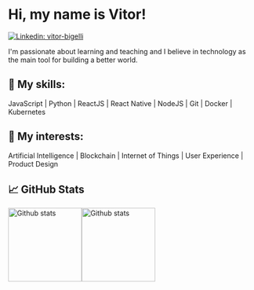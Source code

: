 # Hi, my name is Vitor! 

[![Linkedin: vitor-bigelli](https://img.shields.io/badge/-Vitor%20Bigelli-blue?style=flat-square&logo=Linkedin&logoColor=white&link=https://www.linkedin.com/in/vitor-bigelli/)](https://www.linkedin.com/in/vitor-bigelli/) 

I'm passionate about learning and teaching and I believe in technology as the main tool for building a better world.  

## :hammer: My skills: </h4> 
JavaScript | Python | ReactJS | React Native | NodeJS | Git | Docker | Kubernetes

## :dart: My interests:
Artificial Intelligence | Blockchain | Internet of Things | User Experience | Product Design 

## :chart_with_upwards_trend: GitHub Stats
<div style="display:flex;">
<img src="https://github-readme-stats.vercel.app/api/?username=vitorbigelli&theme=algolia&layout=compact" alt="Github stats" height="150px">  
<img src="https://github-readme-stats.vercel.app/api/top-langs/?username=vitorbigelli&theme=algolia&layout=compact" alt="Github stats" height="150px"> 
</div>
